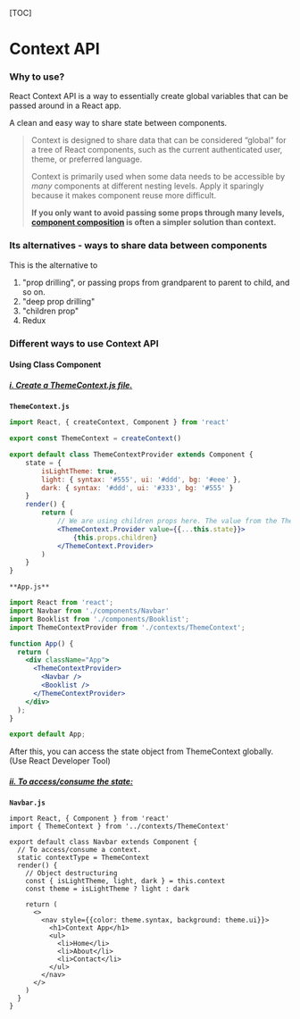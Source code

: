 [TOC]

# Context API

### Why to use?

React Context API is a way to essentially create global variables that can be passed around in a React app.

A clean and easy way to share state between components.



> Context is designed to share data that can be considered “global” for a tree of React components, such as the current authenticated user, theme, or preferred language.
>
> Context is primarily used when some data needs to be accessible by *many* components at different nesting levels. Apply it sparingly because it makes component reuse more difficult.
>
> **If you only want to avoid passing some props through many levels, [component composition](https://reactjs.org/docs/composition-vs-inheritance.html) is often a simpler solution than context.**



### Its alternatives - ways to share data between components

This is the alternative to

1. "prop drilling", or passing props from grandparent to parent to child, and so on.
2. "deep prop drilling"
3. "children prop"
4. Redux



### Different ways to use Context API

#### Using Class Component

##### **<u>i. Create a ThemeContext.js file.</u>**

**`ThemeContext.js`**

```jsx
import React, { createContext, Component } from 'react'

export const ThemeContext = createContext()

export default class ThemeContextProvider extends Component {
    state = {
        isLightTheme: true,
        light: { syntax: '#555', ui: '#ddd', bg: '#eee' },
        dark: { syntax: '#ddd', ui: '#333', bg: '#555' }
    }
    render() {
        return (
            // We are using children props here. The value from the ThemeContext.Provider will be available to all its childrens.
            <ThemeContext.Provider value={{...this.state}}>
                {this.props.children}
            </ThemeContext.Provider>
        )
    }
}
```



`**App.js**`

```jsx
import React from 'react';
import Navbar from './components/Navbar'
import Booklist from './components/Booklist';
import ThemeContextProvider from './contexts/ThemeContext';

function App() {
  return (
    <div className="App">
      <ThemeContextProvider>
        <Navbar />
        <Booklist />
      </ThemeContextProvider>
    </div>
  );
}

export default App;
```

After this, you can access the state object from ThemeContext globally. (Use React Developer Tool)



##### <u>**ii. To access/consume the state:**</u>

**`Navbar.js`**

```react
import React, { Component } from 'react'
import { ThemeContext } from '../contexts/ThemeContext'

export default class Navbar extends Component {
  // To access/consume a context.
  static contextType = ThemeContext
  render() {
    // Object destructuring
    const { isLightTheme, light, dark } = this.context
    const theme = isLightTheme ? light : dark

    return (
      <>
        <nav style={{color: theme.syntax, background: theme.ui}}>
          <h1>Context App</h1>
          <ul>
            <li>Home</li>
            <li>About</li>
            <li>Contact</li>
          </ul>
        </nav>
      </>
    )
  }
}
```


